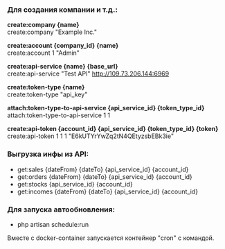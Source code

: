 ### Для создания компании и т.д.:

**create:company {name}** \
create:company "Example Inc."

**create:account {company_id} {name}** \
create:account 1 "Admin"

**create:api-service {name} {base_url}** \
create:api-service "Test API" http://109.73.206.144:6969

**create:token-type {name}** \
create:token-type "api_key"

**attach:token-type-to-api-service {api_service_id} {token_type_id}** \
attach:token-type-to-api-service 1 1

**create:api-token {account_id} {api_service_id} {token_type_id} {token}** \
create:api-token 1 1 1 "E6kUTYrYwZq2tN4QEtyzsbEBk3ie"

### Выгрузка инфы из API:

- get:sales {dateFrom} {dateTo} {api_service_id} {account_id}
- get:orders {dateFrom} {dateTo} {api_service_id} {account_id}
- get:stocks {api_service_id} {account_id}
- get:incomes {dateFrom} {dateTo} {api_service_id} {account_id}

### Для запуска автообновления:

- php artisan schedule:run

Вместе с docker-container запускается контейнер "cron" с командой.
